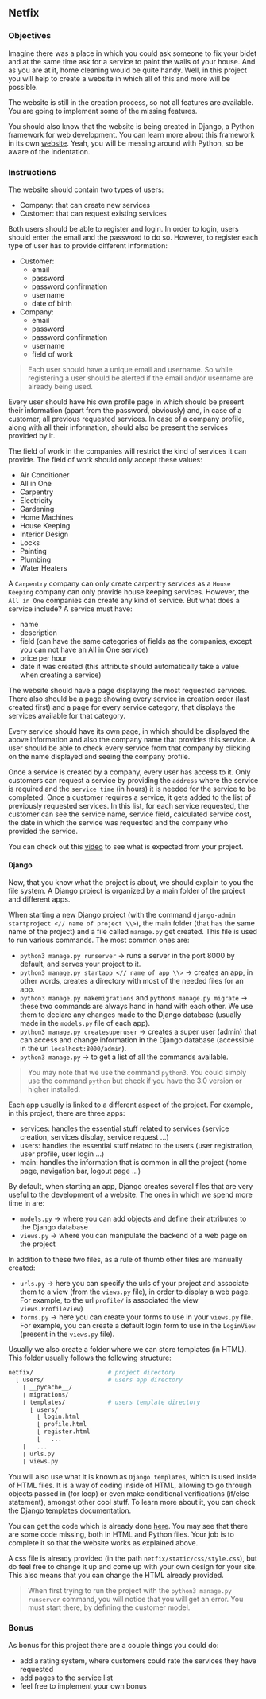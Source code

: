 ## Netfix

### Objectives

Imagine there was a place in which you could ask someone to fix your bidet and at the same time ask for a service to paint the walls of your house. And as you are at it, home cleaning would be quite handy. Well, in this project you will help to create a website in which all of this and more will be possible.

The website is still in the creation process, so not all features are available. You are going to implement some of the missing features.

You should also know that the website is being created in Django, a Python framework for web development. You can learn more about this framework in its own [website](https://www.djangoproject.com/). Yeah, you will be messing around with Python, so be aware of the indentation.

### Instructions

The website should contain two types of users:

- Company: that can create new services
- Customer: that can request existing services

Both users should be able to register and login. In order to login, users should enter the email and the password to do so. However, to register each type of user has to provide different information:

- Customer:
  - email
  - password
  - password confirmation
  - username
  - date of birth
- Company:
  - email
  - password
  - password confirmation
  - username
  - field of work

> Each user should have a unique email and username. So while registering a user should be alerted if the email and/or username are already being used.

Every user should have his own profile page in which should be present their information (apart from the password, obviously) and, in case of a customer, all previous requested services. In case of a company profile, along with all their information, should also be present the services provided by it.

The field of work in the companies will restrict the kind of services it can provide. The field of work should only accept these values:

- Air Conditioner
- All in One
- Carpentry
- Electricity
- Gardening
- Home Machines
- House Keeping
- Interior Design
- Locks
- Painting
- Plumbing
- Water Heaters

A `Carpentry` company can only create carpentry services as a `House Keeping` company can only provide house keeping services. However, the `All in One` companies can create any kind of service. But what does a service include? A service must have:

- name
- description
- field (can have the same categories of fields as the companies, except you can not have an All in One service)
- price per hour
- date it was created (this attribute should automatically take a value when creating a service)

The website should have a page displaying the most requested services. There also should be a page showing every service in creation order (last created first) and a page for every service category, that displays the services available for that category.

Every service should have its own page, in which should be displayed the above information and also the company name that provides this service. A user should be able to check every service from that company by clicking on the name displayed and seeing the company profile.

Once a service is created by a company, every user has access to it. Only customers can request a service by providing the `address` where the service is required and the `service time` (in hours) it is needed for the service to be completed. Once a customer requires a service, it gets added to the list of previously requested services. In this list, for each service requested, the customer can see the service name, service field, calculated service cost, the date in which the service was requested and the company who provided the service.

You can check out this [video](https://youtu.be/GyRo3CUWQzE) to see what is expected from your project.

#### Django

Now, that you know what the project is about, we should explain to you the file system. A Django project is organized by a main folder of the project and different apps.

When starting a new Django project (with the command `django-admin startproject <// name of project \\>`), the main folder (that has the same name of the project) and a file called `manage.py` get created. This file is used to run various commands. The most common ones are:

- `python3 manage.py runserver` -> runs a server in the port 8000 by default, and serves your project to it.
- `python3 manage.py startapp <// name of app \\>` -> creates an app, in other words, creates a directory with most of the needed files for an app.
- `python3 manage.py makemigrations` and `python3 manage.py migrate` -> these two commands are always hand in hand with each other. We use them to declare any changes made to the Django database (usually made in the `models.py` file of each app).
- `python3 manage.py createsuperuser` -> creates a super user (admin) that can access and change information in the Django database (accessible in the url `localhost:8000/admin`).
- `python3 manage.py` -> to get a list of all the commands available.

> You may note that we use the command `python3`. You could simply use the command `python` but check if you have the 3.0 version or higher installed.

Each app usually is linked to a different aspect of the project. For example, in this project, there are three apps:

- services: handles the essential stuff related to services (service creation, services display, service request ...)
- users: handles the essential stuff related to the users (user registration, user profile, user login ...)
- main: handles the information that is common in all the project (home page, navigation bar, logout page ...)

By default, when starting an app, Django creates several files that are very useful to the development of a website. The ones in which we spend more time in are:

- `models.py` -> where you can add objects and define their attributes to the Django database
- `views.py` -> where you can manipulate the backend of a web page on the project

In addition to these two files, as a rule of thumb other files are manually created:

- `urls.py` -> here you can specify the urls of your project and associate them to a view (from the `views.py` file), in order to display a web page. For example, to the url `profile/` is associated the view `views.ProfileView`)
- `forms.py` -> here you can create your forms to use in your `views.py` file. For example, you can create a default login form to use in the `LoginView` (present in the `views.py` file).

Usually we also create a folder where we can store templates (in HTML). This folder usually follows the following structure:

```sh
netfix/                     # project directory
  ⌊ users/                  # users app directory
    ⌊ __pycache__/
    ⌊ migrations/
    ⌊ templates/            # users template directory
      ⌊ users/
        ⌊ login.html
        ⌊ profile.html
        ⌊ register.html
        ⌊   ...
    ⌊   ...
    ⌊ urls.py
    ⌊ views.py
```

You will also use what it is known as `Django templates`, which is used inside of HTML files. It is a way of coding inside of HTML, allowing to go through objects passed in (for loop) or even make conditional verifications (if/else statement), amongst other cool stuff. To learn more about it, you can check the [Django templates documentation](https://docs.djangoproject.com/en/3.1/topics/templates/).

You can get the code which is already done [here](https://assets.01-edu.org/netfix/netfix.zip). You may see that there are some code missing, both in HTML and Python files. Your job is to complete it so that the website works as explained above.

A css file is already provided (in the path `netfix/static/css/style.css`), but do feel free to change it up and come up with your own design for your site. This also means that you can change the HTML already provided.

> When first trying to run the project with the `python3 manage.py runserver` command, you will notice that you will get an error. You must start there, by defining the customer model.

### Bonus

As bonus for this project there are a couple things you could do:

- add a rating system, where customers could rate the services they have requested
- add pages to the service list
- feel free to implement your own bonus
